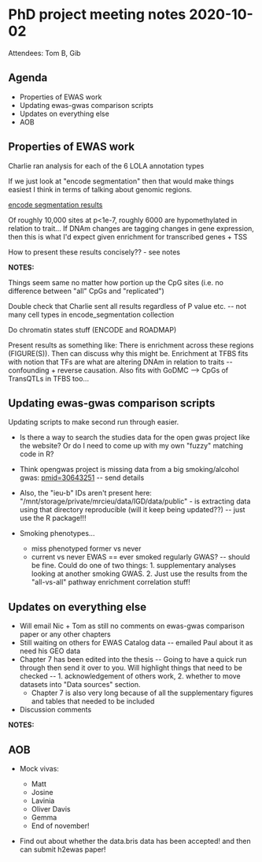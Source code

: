 # PhD project meeting notes 2020-10-02

Attendees: Tom B, Gib

## Agenda

* Properties of EWAS work
* Updating ewas-gwas comparison scripts
* Updates on everything else
* AOB

## Properties of EWAS work

Charlie ran analysis for each of the 6 LOLA annotation types

If we just look at "encode segmentation" then that would make things easiest I think in terms of talking about genomic regions.

[encode segmentation results](encode_segmentation_or_plots.pdf)

Of roughly 10,000 sites at p<1e-7, roughly 6000 are hypomethylated in relation to trait... If DNAm changes are tagging changes in gene expression, then this is what I'd expect given enrichment for transcribed genes + TSS

How to present these results concisely?? - see notes

__NOTES:__

Things seem same no matter how portion up the CpG sites (i.e. no difference between "all" CpGs and "replicated")

Double check that Charlie sent all results regardless of P value etc. -- not many cell types in encode_segmentation collection

Do chromatin states stuff (ENCODE and ROADMAP)

Present results as something like: There is enrichment across these regions (FIGURE(S)). Then can discuss why this might be. Enrichment at TFBS fits with notion that TFs are what are altering DNAm in relation to traits -- confounding + reverse causation. Also fits with GoDMC --> CpGs of TransQTLs in TFBS too... 

## Updating ewas-gwas comparison scripts

Updating scripts to make second run through easier. 

* Is there a way to search the studies data for the open gwas project like the website? Or do I need to come up with my own "fuzzy" matching code in R?

* Think opengwas project is missing data from a big smoking/alcohol gwas: [pmid=30643251](https://pubmed.ncbi.nlm.nih.gov/30643251/) -- send details 

* Also, the "ieu-b" IDs aren't present here: "/mnt/storage/private/mrcieu/data/IGD/data/public" - is extracting data using that directory reproducible (will it keep being updated??) -- just use the R package!!! 

* Smoking phenotypes... 
	+ miss phenotyped former vs never
	+ current vs never EWAS == ever smoked regularly GWAS? -- should be fine. Could do one of two things: 1. supplementary analyses looking at another smoking GWAS. 2. Just use the results from the "all-vs-all" pathway enrichment correlation stuff!

## Updates on everything else

- Will email Nic + Tom as still no comments on ewas-gwas comparison paper or any other chapters
- Still waiting on others for EWAS Catalog data -- emailed Paul about it as need his GEO data
- Chapter 7 has been edited into the thesis -- Going to have a quick run through then send it over to you. Will highlight things that need to be checked -- 1. acknowledgement of others work, 2. whether to move datasets into "Data sources" section.
	+ Chapter 7 is also very long because of all the supplementary figures and tables that needed to be included
- Discussion comments

__NOTES:__

## AOB

* Mock vivas:
	+ Matt
	+ Josine
	+ Lavinia
	+ Oliver Davis
	+ Gemma 
	+ End of november! 

* Find out about whether the data.bris data has been accepted! and then can submit h2ewas paper! 